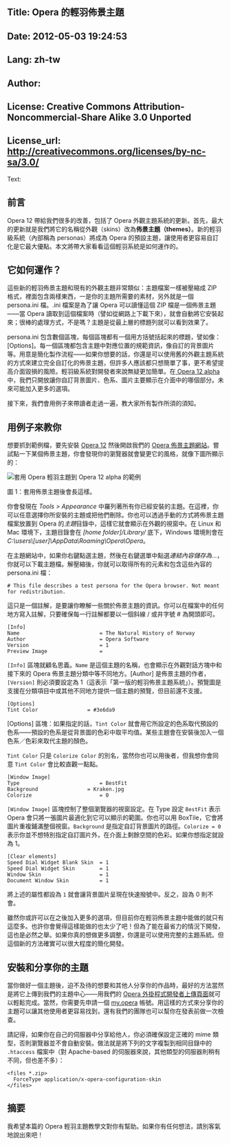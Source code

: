Title: Opera 的輕羽佈景主題
----
Date: 2012-05-03 19:24:53
----
Lang: zh-tw
----
Author: 
----
License: Creative Commons Attribution-Noncommercial-Share Alike 3.0 Unported
----
License_url: http://creativecommons.org/licenses/by-nc-sa/3.0/
----
Text:

<h2>前言</h2>
	
<p>Opera 12 帶給我們很多的改善，包括了 Opera 外觀主題系統的更新。首先，最大的更新就是我們將它的名稱從外觀（skins）改為<strong>佈景主題（themes）</strong>。新的輕羽級系統（內部稱為 personas）將成為 Opera 的預設主題，讓使用者更容易自訂化是它最大優點。本文將帶大家看看這個輕羽系統是如何運作的。</p>

<h2>它如何運作？</h2>

<p>這些新的輕羽佈景主題和現有的外觀主題非常類似：主題檔案一樣被壓縮成 ZIP 格式，裡面包含兩樣東西，一是你的主題所需要的素材，另外就是一個 persona.ini 檔。.ini 檔案是為了讓 Opera 可以讀懂這個 ZIP 檔是一個佈景主題——當 Opera 讀取到這個檔案時（譬如從網路上下載下來），就會自動將它安裝起來；很棒的處理方式，不是嗎？主題是從最上層的標題列就可以看到效果了。</p>

<p>persona.ini 包含數個區塊，每個區塊都有一個用方括號括起來的標題，譬如像：[Options]。每一個區塊都包含主題中對應位置的規範資訊，像自訂的背景圖片等。用意是簡化製作流程——如果你想要的話，你還是可以使用舊的外觀主題系統的方式來建立完全自訂化的佈景主題，但許多人應該都只想簡單了事，更不希望提高介面毀損的風險。輕羽級系統對開發者來說無疑更加簡單。在<a href="http://www.opera.com/browser/next/"> Opera 12 alpha</a> 中，我們只開放讓你自訂背景圖片、色系、圖片主要顯示在介面中的哪個部分。未來可能加入更多的選項。</p>

<p>接下來，我們會用例子來帶讀者走過一遍，教大家所有製作所須的須知。</p>

<h2>用例子來教你</h2>

<p>想要抓到範例檔，要先安裝 <a href="http://www.opera.com/browser/next/">Opera 12</a> 然後開啟我們的 <a href="https://addons.opera.com/themes/">Opera 佈景主題網站</a>。嘗試點一下某個佈景主題，你會發現你的瀏覽器就會變更它的風格，就像下圖所顯示的：</p>

<p><img src="http://devfiles.myopera.com/articles/6362/theme1.jpg" alt="套用 Opera 輕羽主題到 Opera 12 alpha 的範例" /></p>
<p class="comment">圖 1：套用佈景主題後會長這樣。</p>

<p class="note">你會發現在 <em>Tools &gt; Appearance</em> 中羅列著所有你已經安裝的主題。在這裡，你可以任意選擇你所安裝的主題或把他們刪除。你也可以透過手動的方式將佈景主題檔案放置到 Opera 的<em>主題</em>目錄中，這樣它就會顯示在外觀的視窗中。在 Linux 和 Mac 環境下，主題目錄會在 <em>[home folder]/Library/</em> 底下，Windows 環境則會在 <em>C:\users\[user]\AppData\Roaming\Opera\Opera</em>。</p>

<p>在主題網站中，如果你右鍵點選主題，然後在右鍵選單中點選<em>連結內容儲存為…</em>，你就可以下載主題檔。解壓縮後，你就可以取得所有的元素和包含這些內容的 persona.ini 檔：</p>

<pre><code># This file describes a test persona for the Opera browser. Not meant for redistribution.</code></pre>

<p>這只是一個註解，是要讓你瞭解一些關於佈景主題的資訊。你可以在檔案中的任何地方寫入註解，只要確保每一行註解都要以一個斜線 / 或井字號 # 為開頭即可。</p>

<pre><code>[Info]
Name                          = The Natural History of Norway
Author                        = Opera Software
Version                       = 1
Preview Image                 =</code></pre>

<p><code>[Info]</code> 區塊就顧名思義。<code>Name</code> 是這個主題的名稱，也會顯示在外觀對話方塊中和接下來的 Opera 佈景主題分類中等不同地方。[Author] 是佈景主題的作者，<code>[Version]</code> 則必須要設定為 1（這表示「第一版的輕羽佈景主題系統」）。預覽圖是支援在分類項目中或其他不同地方提供一個主題的預覽，但目前還不支援。</p>

<pre><code>[Options]
Tint Color                = #3e6da9</code></pre>

<p>[Options] 區塊：如果指定的話，<code>Tint Color</code> 就會用它所設定的色系取代預設的色系——預設的色系是從背景圖的色彩中取平均值。某些主題會在安裝後加入一個色系／色彩來取代主題的顏色。</p>

<p class="note"><code>Tint Color</code> 只是 <code>Colorize Color</code> 的別名，當然你也可以用後者，但我想你會同意 <code>Tint Color</code> 會比較直觀一點點。</p>

<pre><code>[Window Image]
Type                          = BestFit
Background                = Kraken.jpg
Colorize                      = 0</code></pre>

<p><code>[Window Image]</code> 區塊控制了整個瀏覽器的視窗設定。在 Type 設定 <code>BestFit</code> 表示 Opera 會只將一張圖片最適化到它可以顯示的範圍。你也可以用 BoxTile，它會將圖片重複鋪滿整個視窗。<code>Background</code> 是指定自訂背景圖片的路徑。<code>Colorize = 0</code> 表示你並不想特別指定自訂圖片外，在介面上剩餘空間的色彩。如果你想指定就設為 1。</p>

<pre><code>[Clear elements]
Speed Dial Widget Blank Skin  = 1
Speed Dial Widget Skin        = 1
Window Skin                   = 1
Document Window Skin          = 1</code></pre>

<p>將上述的屬性都設為 <code>1</code> 就會讓背景圖片呈現在快速撥號中。反之，設為 0 則不會。</p>

<p>雖然你或許可以在之後加入更多的選項，但目前你在輕羽佈景主題中能做的就只有這麼多。也許你會覺得這樣能做的也太少了吧！但為了能在最省力的情況下開發，這也是必然之舉。如果你真的想做更多調整，你還是可以使用完整的主題系統。但這個新的方法確實可以很大程度的簡化開發。</p>

<h2>安裝和分享你的主題</h2>

<p>當你做好一個主題後，迫不及待的想要和其他人分享你的作品時，最好的方法當然是將它上傳到我們的主題中心——用我們的 <a href="https://addons.opera.com/en/developer/upload/">Opera 外掛程式開發者上傳頁面</a>就可以輕鬆完成。當然，你需要先申請一個 <a href="http://my.opera.com/community/">my.opera</a> 帳號。用這樣的方式來分享你的主題可以讓其他使用者更容易找到，還有我們的團隊也可以幫你在發表前做一次檢查。</p>

<p>請記得，如果你在自己的伺服器中分享給他人，你必須確保設定正確的 mime 類型，否則瀏覽器並不會自動安裝。做法就是將下列的文字複製到相同目錄中的 <code>.htaccess</code> 檔案中（對 Apache-based 的伺服器來說，其他類型的伺服器則稍有不同，但也差不多）：</p>

<pre><code>&lt;files *.zip&gt;
  ForceType application/x-opera-configuration-skin
&lt;/files&gt;</code></pre>

<h2>摘要</h2>

<p>我希望本篇的 Opera 輕羽主題教學文對你有幫助。如果你有任何想法，請別客氣地說出來吧！</p>
